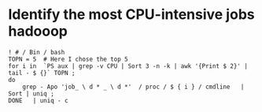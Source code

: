 # Identify the most CPU-intensive jobs hadooop

```
! # / Bin / bash 
TOPN = 5  # Here I chose the top 5 
for i in  `PS aux | grep -v CPU | Sort 3 -n -k | awk '{Print $ 2}' | tail - $ {}` TOPN ;  
do 
    grep - Apo 'job_ \ d * _ \ d *'  / proc / $ { i } / cmdline   | Sort | uniq ;  
DONE   | uniq - c
```
